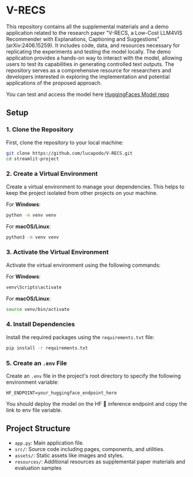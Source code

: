 # V-RECS

This repository contains all the supplemental materials and a demo application related to the research paper "V-RECS, a Low-Cost LLM4VIS Recommender with Explanations,
Captioning and Suggestions" (arXiv:2406.15259). It includes code, data, and resources necessary for replicating the experiments and testing the model locally. The demo application provides a hands-on way to interact with the model, allowing users to test its capabilities in generating controlled text outputs. The repository serves as a comprehensive resource for researchers and developers interested in exploring the implementation and potential applications of the proposed approach.

You can test and access the model here [HuggingFaces Model repo](https://huggingface.co/DeepvizLab/vrecs)

## Setup


### 1. Clone the Repository
First, clone the repository to your local machine:
```bash
git clone https://github.com/lucapodo/V-RECS.git
cd streamlit-project
```

### 2. Create a Virtual Environment
Create a virtual environment to manage your dependencies. This helps to keep the project isolated from other projects on your machine.

For **Windows**:
```bash
python -m venv venv
```

For **macOS/Linux**:
```bash
python3 -m venv venv
```

### 3. Activate the Virtual Environment
Activate the virtual environment using the following commands:

For **Windows**:
```bash
venv\Scripts\activate
```

For **macOS/Linux**:
```bash
source venv/bin/activate
```

### 4. Install Dependencies
Install the required packages using the `requirements.txt` file:
```bash
pip install -r requirements.txt
```

### 5. Create an `.env` File
Create an `.env` file in the project's root directory to specify the following environment variable:
```plaintext
HF_ENDPOINT=your_huggingface_endpoint_here
```

You should deploy the model on the HF 🤗 inference endpoint and copy the link to env file variable.


## Project Structure

- `app.py`: Main application file.
- `src/`: Source code including pages, components, and utilities.
- `assets/`: Static assets like images and styles.
- `resources/`: Additional resources as supplemental paper materials and evaluation samples


